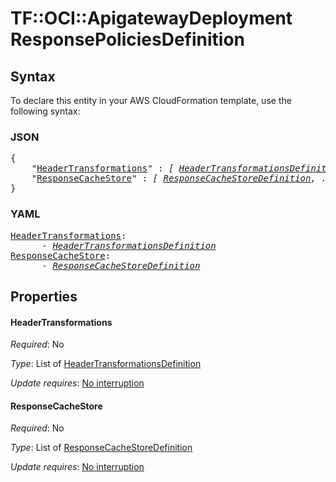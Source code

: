 # TF::OCI::ApigatewayDeployment ResponsePoliciesDefinition

## Syntax

To declare this entity in your AWS CloudFormation template, use the following syntax:

### JSON

<pre>
{
    "<a href="#headertransformations" title="HeaderTransformations">HeaderTransformations</a>" : <i>[ <a href="headertransformationsdefinition.md">HeaderTransformationsDefinition</a>, ... ]</i>,
    "<a href="#responsecachestore" title="ResponseCacheStore">ResponseCacheStore</a>" : <i>[ <a href="responsecachestoredefinition.md">ResponseCacheStoreDefinition</a>, ... ]</i>
}
</pre>

### YAML

<pre>
<a href="#headertransformations" title="HeaderTransformations">HeaderTransformations</a>: <i>
      - <a href="headertransformationsdefinition.md">HeaderTransformationsDefinition</a></i>
<a href="#responsecachestore" title="ResponseCacheStore">ResponseCacheStore</a>: <i>
      - <a href="responsecachestoredefinition.md">ResponseCacheStoreDefinition</a></i>
</pre>

## Properties

#### HeaderTransformations

_Required_: No

_Type_: List of <a href="headertransformationsdefinition.md">HeaderTransformationsDefinition</a>

_Update requires_: [No interruption](https://docs.aws.amazon.com/AWSCloudFormation/latest/UserGuide/using-cfn-updating-stacks-update-behaviors.html#update-no-interrupt)

#### ResponseCacheStore

_Required_: No

_Type_: List of <a href="responsecachestoredefinition.md">ResponseCacheStoreDefinition</a>

_Update requires_: [No interruption](https://docs.aws.amazon.com/AWSCloudFormation/latest/UserGuide/using-cfn-updating-stacks-update-behaviors.html#update-no-interrupt)

